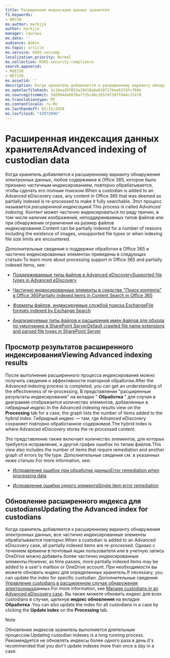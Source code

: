 ```yaml
---
title: Расширенная индексация данных хранителя
f1.keywords:
- NOCSH
ms.author: markjjo
author: markjjo
manager: laurawi
ms.date: ''
audience: Admin
ms.topic: article
ms.service: O365-seccomp
localization_priority: Normal
ms.collection: M365-security-compliance
search.appverid:
- MOE150
- MET150
ms.assetid: ''
description: Когда хранитель добавляется к расширенному варианту обнаружения электронных данных, любое содержимое в Office 365, которое было признано частичным индексированием, повторно обрабатывается, чтобы сделать его полным поиском.
ms.openlocfilehash: 3c1bead5f853a39410a6a018f170ee637dfcf84e
ms.sourcegitcommit: 3dd9944a6070a7f35c4bc2b57df397f844c3fe79
ms.translationtype: MT
ms.contentlocale: ru-RU
ms.lasthandoff: 02/15/2020
ms.locfileid: "42072896"
---
```

# <a name="advanced-indexing-of-custodian-data"></a><span data-ttu-id="fa881-103">Расширенная индексация данных хранителя</span><span class="sxs-lookup"><span data-stu-id="fa881-103">Advanced indexing of custodian data</span></span>

<span data-ttu-id="fa881-104">Когда хранитель добавляется к расширенному варианту обнаружения электронных данных, любое содержимое в Office 365, которое было признано частичным индексированием, повторно обрабатывается, чтобы сделать его полным поиском.</span><span class="sxs-lookup"><span data-stu-id="fa881-104">When a custodian is added to an Advanced eDiscovery case, any content in Office 365 that was deemed as partially indexed is re-processed to make it fully searchable.</span></span>  <span data-ttu-id="fa881-105">Этот процесс называется *расширенной индексацией*.</span><span class="sxs-lookup"><span data-stu-id="fa881-105">This process is called *Advanced indexing*.</span></span> <span data-ttu-id="fa881-106">Контент может частично индексироваться по ряду причин, в том числе наличия изображений, неподдерживаемых типов файлов или при обнаружении ограничения на размер файлов индексирования.</span><span class="sxs-lookup"><span data-stu-id="fa881-106">Content can be partially indexed for a number of reasons including the existence of images, unsupported file types or when indexing file size limits are encountered.</span></span>

<span data-ttu-id="fa881-107">Дополнительные сведения о поддержке обработки в Office 365 и частично индексированных элементах приведены в следующих статьях:</span><span class="sxs-lookup"><span data-stu-id="fa881-107">To learn more about processing support in Office 365 and partially indexed items, see:</span></span>

- [<span data-ttu-id="fa881-108">Поддерживаемые типы файлов в Advanced eDiscovery</span><span class="sxs-lookup"><span data-stu-id="fa881-108">Supported file types in Advanced eDiscovery</span></span>](supported-filetypes-ediscovery20.md)

- [<span data-ttu-id="fa881-109">Частично индексированные элементы в средстве "Поиск контента" в Office 365</span><span class="sxs-lookup"><span data-stu-id="fa881-109">Partially indexed items in Content Search in Office 365</span></span>](partially-indexed-items-in-content-search.md)

- [<span data-ttu-id="fa881-110">Форматы файлов, индексируемые службой поиска Exchange</span><span class="sxs-lookup"><span data-stu-id="fa881-110">File formats indexed by Exchange Search</span></span>](https://docs.microsoft.com/exchange/file-formats-indexed-by-exchange-search-exchange-2013-help)

- [<span data-ttu-id="fa881-111">Анализируемые типы файлов и расширения имен файлов для обхода по умолчанию в SharePoint Server</span><span class="sxs-lookup"><span data-stu-id="fa881-111">Default crawled file name extensions and parsed file types in SharePoint Server</span></span>](https://docs.microsoft.com/SharePoint/technical-reference/default-crawled-file-name-extensions-and-parsed-file-types)

## <a name="viewing-advanced-indexing-results"></a><span data-ttu-id="fa881-112">Просмотр результатов расширенного индексирования</span><span class="sxs-lookup"><span data-stu-id="fa881-112">Viewing Advanced indexing results</span></span>

<span data-ttu-id="fa881-113">После выполнения расширенного процесса индексирования можно получить сведения о эффективности повторной обработки.</span><span class="sxs-lookup"><span data-stu-id="fa881-113">After the Advanced indexing process is completed, you can get an understanding of the effectiveness of re-processing.</span></span>  <span data-ttu-id="fa881-114">В представлении "расширенные результаты индексирования" на вкладке " **Обработка** " для случая в диаграмме отображается количество элементов, добавленных в *гибридный индекс*.</span><span class="sxs-lookup"><span data-stu-id="fa881-114">In the Advanced indexing results view on the **Processing** tab for a case, the graph lists the number of items added to the *hybrid index*.</span></span>  <span data-ttu-id="fa881-115">Гибридный индекс — там, где Advanced eDiscovery сохраняет повторно обработанное содержимое.</span><span class="sxs-lookup"><span data-stu-id="fa881-115">The hybrid index is where Advanced eDiscovery stores the re-processed content.</span></span>

<span data-ttu-id="fa881-116">Это представление также включает количество элементов, для которых требуется исправление, и другой график ошибок по типам файлов.</span><span class="sxs-lookup"><span data-stu-id="fa881-116">This view  also includes the number of items that require remediation and another graph of errors by file type.</span></span> <span data-ttu-id="fa881-117">Дополнительные сведения см. в указанных ниже статьях.</span><span class="sxs-lookup"><span data-stu-id="fa881-117">For more information, see:</span></span>

- [<span data-ttu-id="fa881-118">Исправление ошибок при обработке данных</span><span class="sxs-lookup"><span data-stu-id="fa881-118">Error remediation when processing data</span></span>](error-remediation.md)

- [<span data-ttu-id="fa881-119">Исправление ошибки одного элемента</span><span class="sxs-lookup"><span data-stu-id="fa881-119">Single item error remediation</span></span>](single-item-error-remediation.md)

## <a name="updating-the-advanced-index-for-custodians"></a><span data-ttu-id="fa881-120">Обновление расширенного индекса для custodians</span><span class="sxs-lookup"><span data-stu-id="fa881-120">Updating the Advanced index for custodians</span></span>

<span data-ttu-id="fa881-121">Когда хранитель добавляется к расширенному варианту обнаружения электронных данных, все частично индексированные элементы обрабатываются повторно.</span><span class="sxs-lookup"><span data-stu-id="fa881-121">When a custodian is added to an Advanced eDiscovery case, all partially indexed items are re-processed.</span></span> <span data-ttu-id="fa881-122">Однако с течением времени в почтовый ящик пользователя или в учетную запись OneDrive можно добавить более частично индексированные элементы.</span><span class="sxs-lookup"><span data-stu-id="fa881-122">However, as time passes, more partially indexed items may be added to a user's mailbox or OneDrive account.</span></span>  <span data-ttu-id="fa881-123">При необходимости вы можете обновить индекс для определенных хранитель.</span><span class="sxs-lookup"><span data-stu-id="fa881-123">If necessary, you can update the index for specific custodian.</span></span> <span data-ttu-id="fa881-124">Дополнительные сведения: [Управление custodians в расширенном случае обнаружения электронных](manage-new-custodians.md#re-index-custodian-data)данных.</span><span class="sxs-lookup"><span data-stu-id="fa881-124">For more information, see [Manage custodians in an Advanced eDiscovery case](manage-new-custodians.md#re-index-custodian-data).</span></span> <span data-ttu-id="fa881-125">Вы также можете обновить индекс для всех custodians в случае, щелкнув **индекс обновления** на вкладке **Обработка** .</span><span class="sxs-lookup"><span data-stu-id="fa881-125">You can also update the index for all custodians in a case by clicking the **Update index** on the **Processing** tab.</span></span>

> [!NOTE]
> <span data-ttu-id="fa881-126">Обновление индексов хранитель выполняется длительным процессом.</span><span class="sxs-lookup"><span data-stu-id="fa881-126">Updating custodian indexes is a long running process.</span></span> <span data-ttu-id="fa881-127">Рекомендуется не обновлять индексы более одного раза в день.</span><span class="sxs-lookup"><span data-stu-id="fa881-127">It's recommended that you don't update indexes more than once a day in a case.</span></span>
